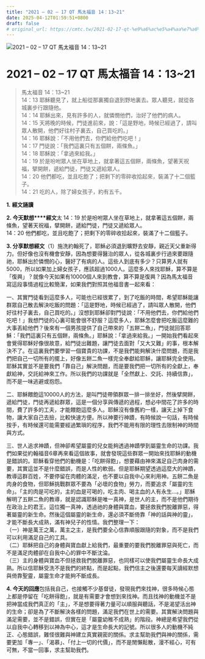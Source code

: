 ```yaml
---
title: "2021 – 02 – 17 QT 馬太福音 14：13~21"
date: 2025-04-12T01:59:51+0800
draft: false
# original_url: https://cmtc.tw/2021-02-17-qt-%e9%a6%ac%e5%a4%aa%e7%a6%8f%e9%9f%b3-14%ef%bc%9a1321
---
```


![2021 – 02 – 17 QT 馬太福音 14：13~21](/images/qt.jpg   "2021 – 02 – 17 QT 馬太福音 14：13~21")

# 2021 – 02 – 17 QT 馬太福音 14：13~21

> 馬太福音 14：13~21  
> 14：13 耶穌聽見了，就上船從那裏獨自退到野地裏去。眾人聽見，就從各城裏步行跟隨他。  
> 14：14 耶穌出來，見有許多的人，就憐憫他們，治好了他們的病人。  
> 14：15 天將晚的時候，門徒進前來，說：「這是野地，時候已經過了，請叫眾人散開，他們好往村子裏去，自己買吃的。」  
> 14：16 耶穌說：「不用他們去，你們給他們吃吧！」  
> 14：17 門徒說：「我們這裏只有五個餅，兩條魚。」  
> 14：18 耶穌說：「拿過來給我。」  
> 14：19 於是吩咐眾人坐在草地上，就拿著這五個餅，兩條魚，望著天祝福，擘開餅，遞給門徒，門徒又遞給眾人。  
> 14：20 他們都吃，並且吃飽了；把剩下的零碎收拾起來，裝滿了十二個籃子。  
> 14：21 吃的人，除了婦女孩子，約有五千。

**1.** **經文誦讀**

**2. 今天默想****經文**太 14：19 於是吩咐眾人坐在草地上，就拿著這五個餅，兩條魚，望著天祝福，擘開餅，遞給門徒，門徒又遞給眾人。  
14：20 他們都吃，並且吃飽了；把剩下的零碎收拾起來，裝滿了十二個籃子。

**3. 分享默想經文**（1）施洗約翰死了，耶穌必須退到曠野去安靜，親近天父重新得力。但好像也沒有機會安靜，因為想要得醫治的眾人，從各城裏步行過來要跟隨祂，耶穌出於憐憫的心，醫好了有病的人。這些人到底有多少？只算男人就有5000，所以如果加上婦女孩子，應該超過1000人。這麼多人來找耶穌，算不算是「復興」？就像今天如果有10000個人來到教會，算不算是復興？因為馬太福音 寫這段事情過程比較簡潔，如果我們對照其他福音書一起來看：

一、其實門徒看到這麼多人，可能也已經很累了，到了吃飯的時間，希望耶穌能讓群眾自己散去解決吃飯的問題：「這是野地，時候已經過了，請叫眾人散開，他們好往村子裏去，自己買吃的。」沒想到耶穌卻對門徒說：「不用他們去，你們給他們吃吧！」我想門徒的心裏可能會很不舒服？這麼多人，耶穌怎麼會把吃飯這麼難的大事丟給他們？後來有一個男孩提供了自己帶來的「五餅二魚」，門徒就回答耶穌：「我們這裏只有五個餅，兩條魚。」耶穌說：「拿過來給我。」一開始我們看起來會覺得耶穌好像很故意，給門徒出難題，讓門徒去面對「又大又難」的事，根本解決不了。在這裏我們要學習一個寶貴的功課，不是我們能夠解決什麼問題，而是我們把自己一切所有的擺上，好像五餅二魚一樣完全奉獻給耶穌，讓耶穌完全使用。耶穌其實並不是要我們「靠自己」解決問題，而是要我們把一切所有的全獻上，奉獻給神，交託給神來工作。所以我們的功課就是「全然獻上、交託、持續信靠」，而不是一味逃避或抱怨。

二、耶穌餵飽這10000人的方法，是叫門徒帶領群眾一排一排坐好，然後擘開餅，遞給門徒，門徒再遞給群眾，這是一個分享與傳遞的過程，想必中間花了許多的時間，費了許多的工夫，才能餵飽這麼多人。耶穌沒有像舊約一樣，讓天上掉下食物，讓大家自己去撿，比較快速方便。所以神要行神蹟，有時候說一句話，有時候按手，有時候還可能需要經過繁瑣的程序，我們不能用有限的理性去限制神的時間與方式。

三、世人追求神蹟，但神卻希望屬靈的兒女能夠透過神蹟學到屬靈生命的功課。我們如果從約翰福音6章再來看這個故事，就會發現這些群眾一開始來找耶穌的動機是錯誤的。耶穌看穿他們的動機是：「吃餅得飽」，想要藉由神來滿足自己肉身的需要，其實這並不是什麼錯誤，而是人性的軟弱。但是耶穌期望透過這麼大的神蹟，教導這群百姓，不要停留在肉體的滿足，也不要以自我中心來利用神。五餅二魚是肉身的食物，但耶穌挑戰群眾不要為「必壞的食物」勞力，而要追求「屬靈的生命」。「主的肉是可吃的，主的血是可喝的，吃主肉、喝主血的人有永生…。」耶穌解明了五餅二魚的教導，就是認識耶穌是唯一真神，是世人的主，而不是他們期待在政治上的君王。這位獨一真神，透過祂的身體與寶血，要拯救我們脫離罪惡，得著屬靈的新生命。然後這個屬靈的新生命，還必須不斷倚靠「神的話與神的靈」，才能不斷長大成熟，滿有神兒子的性情。我們整理一下：  
（一）神是萬王之萬，萬主之主，是我們要全心信靠順服跟隨的對象，而不是我們可以利用滿足自己的工具。  
（二）耶穌把自己的身體與寶血獻上給我們，最重要的要我們脫離罪惡與死亡，而不是滿足肉體卻在自我中心的罪中不斷沈淪。  
（三）主的身體與寶血不但拯救我們脫離罪惡，也同樣可以使我們屬靈生命長大成熟。所以信耶穌受洗不是我們的終點，而是起點，我們信主之後還要每天讀經默想與倚靠聖靈，屬靈生命才能夠不斷成長。

**4. 今天的回應**包括我自己，也接觸不少基督徒，發現我們來找神，很多時候心態上都是停留在「吃餅得飽」，就是有需要才會想到來找神。而且找神的動機並不是把神當成我們真正的「主」，不是想要得著力量可以順服與聽話，不是渴望活出神的生命；卻是為了不斷解決各樣的問題，滿足我們在世上的需要。其實解決問題與滿足需要，並不是錯誤，但實在是「屬靈幼稚不成熟」的階段。神總是希望我們從以自我中心轉移到以神為中心，這才是生命長大的記號。所以很多人的動機不純正、心態錯誤，難怪很難與神建立真實親密的關係。求主幫助我們與神的關係，需要更加「專一」、「渴慕」、「付上一切的代價」，而不是閒懶鬆散，漫不經心，可有可無，不當一回事，求主幫助我們。